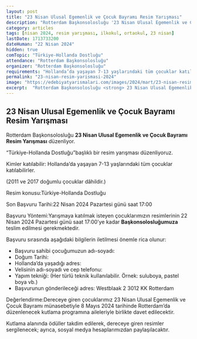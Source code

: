 ```yaml
---
layout: post
title: "23 Nisan Ulusal Egemenlik ve Çocuk Bayramı Resim Yarışması"
description: "Rotterdam Başkonsolosluğu '23 Nisan Ulusal Egemenlik ve Çocuk Bayramı Resim Yarışması' düzenliyor."
category: articles
tags: [nisan 2024, resim yarışması, ilkokul, ortaokul, 23 nisan]
lastDate: 1713733200
dateHuman: "22 Nisan 2024"
hidden: true
comTopic: "Türkiye-Hollanda Dostluğu"
attendance: "Rotterdam Başkonsolosluğu"
organizer: "Rotterdam Başkonsolosluğu"
requirements: "Hollanda’da yaşayan 7-13 yaşlarındaki tüm çocuklar katılabilir."
permalink: "23-nisan-resim-yarismasi-2024"
image: "https://edebiyatyarismalari.com/images/2024/mart/23-nisan-resim-yarismasi-2024.jpg"
excerpt:  "Rotterdam Başkonsolosluğu <strong> 23 Nisan Ulusal Egemenlik ve Çocuk Bayramı Resim Yarışması </strong> düzenliyor."
---
```


## 23 Nisan Ulusal Egemenlik ve Çocuk Bayramı Resim Yarışması
Rotterdam Başkonsolosluğu **23 Nisan Ulusal Egemenlik ve Çocuk Bayramı Resim Yarışması** düzenliyor.  

“Türkiye-Hollanda Dostluğu”başlıklı bir resim yarışması düzenliyoruz.

Kimler katılabilir: Hollanda’da yaşayan 7-13 yaşlarındaki tüm çocuklar katılabilirler.

(2011 ve 2017 doğumlu çocuklar dâhildir.)

Resim konusu:Türkiye-Hollanda Dostluğu

Son Başvuru Tarihi:22 Nisan 2024 Pazartesi günü saat 17:00

Başvuru Yöntemi:Yarışmaya katılmak isteyen çocuklarımızın resimlerinin 22 Nisan 2024 Pazartesi günü saat 17:00’ye kadar **Başkonsolosluğumuza** teslim edilmesi gerekmektedir.

Başvuru sırasında aşağıdaki bilgilerin iletilmesi önemle rica olunur:
- Başvuru sahibi çocuğumuzun adı-soyadı:
- Doğum Tarihi:
- Hollanda’da yaşadığı adres:
- Velisinin adı-soyadı ve cep telefonu:
- Yapım tekniği: (Her türlü teknik kullanılabilir. Örnek: suluboya, pastel boya vb.)
- Başvurunun gönderileceği adres: Westblaak 2 3012 KK Rotterdam

Değerlendirme:Dereceye giren çocuklarımız 23 Nisan Ulusal Egemenlik ve Çocuk Bayramı münasebetiyle 8 Mayıs 2024 tarihinde Rotterdam’da düzenlenecek kutlama programına aileleriyle birlikte davet edilecektir.

Kutlama alanında ödüller takdim edilerek, dereceye giren resimler sergilenecek; ayrıca, sosyal medya hesaplarımızdan paylaşılacaktır.
